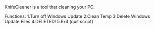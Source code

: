 KnifeCleaner is a tool that cleaning your PC.



Functions: 
1.Turn off Windows Update
2.Clean Temp
3.Delete Windows Update Files
4.DELETED!
5.Exit (quit script)
